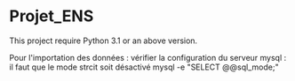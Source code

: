 # Projet_ENS

This project require Python 3.1 or an above version. 

Pour l'importation des données :
vérifier la configuration du serveur mysql : il faut que le mode strcit soit désactivé
mysql -e "SELECT @@sql_mode;"